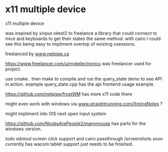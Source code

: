 # x11 multiple device
x11 multiple device

was inspired by xinput xitest2 to freelance a library that could connect to mice and keyboards to get their states the same method. with cairo I could see this being easy to impliment overtop of existing xsessions.

freelanced by www.netpipe.ca

https://www.freelancer.com/u/mykelectronics was freelancer used for project.

use cmake . then make to compile and run the query_state demo to see API in action.
example query_state.cpp has the api frontend usage example.


https://github.com/netpipe/frostWM has more x11 code there

might even work with windows via www.straightrunning.com/XmingNotes ?

might impliment into OIS next open input system

https://github.com/NoobsArePeople2/manymouse has parts for the windows version.



todo
xdotool screen click support and cairo passthrough /screenshots soon
currently has wacom tablet support just needs to be finished.

